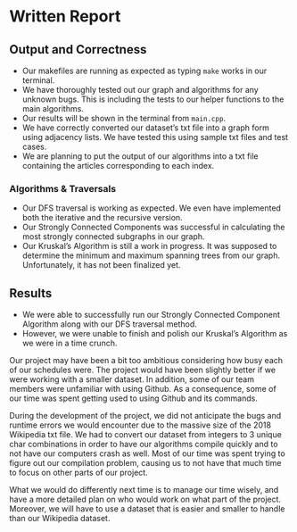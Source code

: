 # Written Report

## Output and Correctness
* Our makefiles are running as expected as typing ```make``` works in our terminal.
* We have thoroughly tested out our graph and algorithms for any unknown bugs. This is including the tests to our helper functions to the main algorithms.
* Our results will be shown in the terminal from ```main.cpp```.
* We have correctly converted our dataset’s txt file into a graph form using adjacency lists. We have tested this using sample txt files and test cases.
* We are planning to put the output of our algorithms into a txt file containing the articles corresponding to each index.

### Algorithms & Traversals
* Our DFS traversal is working as expected. We even have implemented both the iterative and the recursive version.
* Our Strongly Connected Components was successful in calculating the most strongly connected subgraphs in our graph.
* Our Kruskal’s Algorithm is still a work in progress. It was supposed to determine the minimum and maximum spanning trees from our graph. Unfortunately, it has not been finalized yet.

## Results
* We were able to successfully run our Strongly Connected Component Algorithm along with our DFS traversal method.
* However, we were unable to finish and polish our Kruskal’s Algorithm as we were in a time crunch. 

Our project may have been a bit too ambitious considering how busy each of our schedules were. The project would have been slightly better if we were working with a smaller dataset. In addition, some of our team members were unfamiliar with using Github. As a consequence, some of our time was spent getting used to using Github and its commands.

During the development of the project, we did not anticipate the bugs and runtime errors we would encounter due to the massive size of the 2018 Wikipedia txt file. We had to convert our dataset from integers to 3 unique char combinations in order to have our algorithms compile quickly and to not have our computers crash as well. Most of our time was spent trying to figure out our compilation problem, causing us to not have that much time to focus on other parts of our project.

What we would do differently next time is to manage our time wisely, and have a more detailed plan on who would work on what part of the project. Moreover, we will have to use a dataset that is easier and smaller to handle than our Wikipedia dataset.
